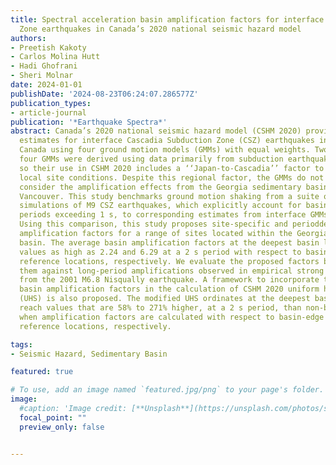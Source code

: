 ```yaml
---
title: Spectral acceleration basin amplification factors for interface Cascadia Subduction
  Zone earthquakes in Canada’s 2020 national seismic hazard model
authors:
- Preetish Kakoty
- Carlos Molina Hutt
- Hadi Ghofrani
- Sheri Molnar
date: 2024-01-01
publishDate: '2024-08-23T06:24:07.286577Z'
publication_types:
- article-journal
publication: '*Earthquake Spectra*'
abstract: Canada’s 2020 national seismic hazard model (CSHM 2020) provides hazard
  estimates for interface Cascadia Subduction Zone (CSZ) earthquakes in southwestern
  Canada using four ground motion models (GMMs) with equal weights. Two out of the
  four GMMs were derived using data primarily from subduction earthquakes in Japan
  so their use in CSHM 2020 includes a ‘‘Japan-to-Cascadia’’ factor to account for
  local site conditions. Despite this regional factor, the GMMs do not explicitly
  consider the amplification effects from the Georgia sedimentary basin below Metro
  Vancouver. This study benchmarks ground motion shaking from a suite of 30 physicsbased
  simulations of M9 CSZ earthquakes, which explicitly account for basin effects for
  periods exceeding 1 s, to corresponding estimates from interface GMMs in CSHM 2020.
  Using this comparison, this study proposes site-specific and perioddependent basin
  amplification factors for a range of sites located within the Georgia sedimentary
  basin. The average basin amplification factors at the deepest basin location reach
  values as high as 2.24 and 6.29 at a 2 s period with respect to basin-edge and outside-basin
  reference locations, respectively. We evaluate the proposed factors by comparing
  them against long-period amplifications observed in empirical strong motion recordings
  from the 2001 M6.8 Nisqually earthquake. A framework to incorporate the proposed
  basin amplification factors in the calculation of CSHM 2020 uniform hazard spectra
  (UHS) is also proposed. The modified UHS ordinates at the deepest basin location
  reach values that are 58% to 271% higher, at a 2 s period, than non-basin UHS estimates
  when amplification factors are calculated with respect to basin-edge and outside-basin
  reference locations, respectively.

tags:
- Seismic Hazard, Sedimentary Basin

featured: true

# To use, add an image named `featured.jpg/png` to your page's folder. 
image:
  #caption: 'Image credit: [**Unsplash**](https://unsplash.com/photos/s9CC2SKySJM)'
  focal_point: ""
  preview_only: false


---
```

